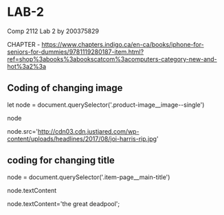 # LAB-2
Comp 2112 Lab 2 by 200375829

CHAPTER - https://www.chapters.indigo.ca/en-ca/books/iphone-for-seniors-for-dummies/9781119280187-item.html?ref=shop%3abooks%3abookscatcom%3acomputers-category-new-and-hot%3a2%3a

## Coding of changing image
let node = document.querySelector('.product-image__image--single')

node

node.src='http://cdn03.cdn.justjared.com/wp-content/uploads/headlines/2017/08/joi-harris-rip.jpg'

## coding for changing title

node = document.querySelector('.item-page__main-title')

node.textContent

node.textContent='the great deadpool';


        

